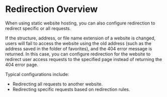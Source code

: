 # Redirection Overview<a name="obs_03_0337"></a>

When using static website hosting, you can also configure redirection to redirect specific or all requests.

If the structure, address, or file name extension of a website is changed, users will fail to access the website using the old address \(such as the address saved in the folder of favorites\), and the 404 error message is returned. In this case, you can configure redirection for the website to redirect user access requests to the specified page instead of returning the 404 error page.

Typical configurations include:

-   Redirecting all requests to another website.
-   Redirecting specific requests based on redirection rules.

